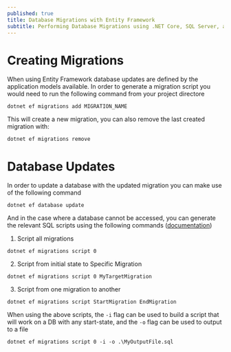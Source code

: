 ```yaml
---
published: true
title: Database Migrations with Entity Framework
subtitle: Performing Database Migrations using .NET Core, SQL Server, and Entity Framework
---
```


# Creating Migrations

When using Entity Framework database updates are defined by the application models available. In order to generate a migration script you would need to run the following command from your project directore

```
dotnet ef migrations add MIGRATION_NAME
```

This will create a new migration, you can also remove the last created migration with:

```
dotnet ef migrations remove
```

# Database Updates

In order to update a database with the updated migration you can make use of the following command

```
dotnet ef database update
```

And in the case where a database cannot be accessed, you can generate the relevant SQL scripts using the following commands ([documentation](https://docs.microsoft.com/en-us/ef/core/miscellaneous/cli/dotnet#dotnet-ef-migrations-script))

1.  Script all migrations

```
dotnet ef migrations script 0
```

2. Script from initial state to Specific Migration

```
dotnet ef migrations script 0 MyTargetMigration
```

3. Script from one migration to another

```
dotnet ef migrations script StartMigration EndMigration
```

When using the above scripts, the `-i` flag can be used to build a script that will work on a DB with any start-state, and the `-o` flag can be used to output to a file

```
dotnet ef migrations script 0 -i -o .\MyOutputFile.sql
```
